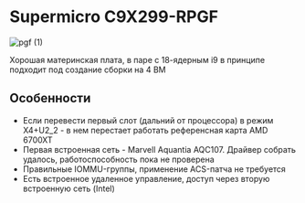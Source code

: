 # Supermicro C9X299-RPGF

![pgf (1)](https://user-images.githubusercontent.com/32481693/132115561-03abcaad-c7c4-4232-8639-a6da07e2ea88.jpg)

Хорошая материнская плата, в паре с 18-ядерным i9 в принципе подходит под создание сборки на 4 ВМ

## Особенности

- Если перевести первый слот (дальний от процессора) в режим Х4+U2_2 - в нем перестает работать референсная карта AMD 6700XT
- Первая встроенная сеть - Marvell Aquantia AQC107. Драйвер собрать удалось, работоспособность пока не проверена
- Правильные IOMMU-группы, применение ACS-патча не требуется
- Есть встроенное удаленное управление, доступ через вторую встроенную сеть (Intel)
